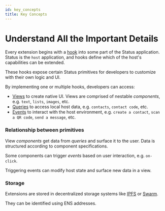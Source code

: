 ```yaml
---
id: key_concepts
title: Key Concepts
---
```


# Understand All the Important Details

Every extension begins with a [hook](https://status.im/extensions/extension_types.html) into some part of the Status application. Status is the `host` application, and hooks define which of the host's capabilities can be extended.

These hooks expose certain Status primitives for developers to customize with their own logic and UI.

By implementing one or multiple hooks, developers can access:

* [Views](https://status.im/extensions/reference_views.html) to create native UI. Views are comprised of nestable _components_, e.g. `text`, `lists`, `images`, etc.
* [Queries](https://status.im/extensions/reference_queries.html) to access local host data, e.g. `contacts`, `contact code`, etc. 
* [Events](https://status.im/extensions/reference_events.html) to interact with the host environment, e.g. `create a contact`, `scan a QR code`, `send a message`, etc.

### Relationship between primitives

View _components_ get data from _queries_ and surface it to the user. Data is structured according to component specifications.

Some components can trigger _events_ based on user interaction, e.g. `on-click`.

Triggering events can modify host state and surface new data in a view.

### Storage

Extensions are stored in decentralized storage systems like [IPFS](https://ipfs.io/) or [Swarm](https://swarm-guide.readthedocs.io/en/latest/introduction.html). 

They can be identified using ENS addresses.
